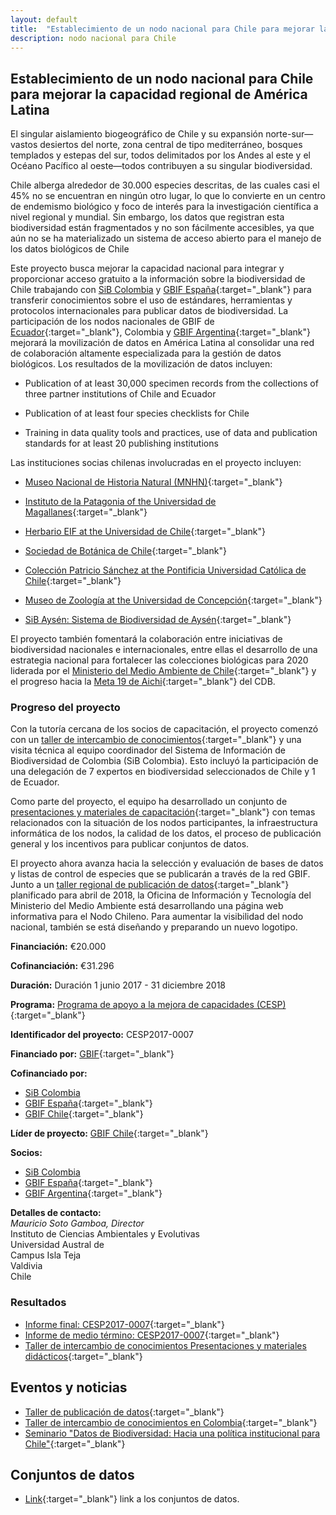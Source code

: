 ```yaml
---
layout: default
title:  "Establecimiento de un nodo nacional para Chile para mejorar la capacidad regional de América Latina"
description: nodo nacional para Chile
---
```


## Establecimiento de un nodo nacional para Chile para mejorar la capacidad regional de América Latina

El singular aislamiento biogeográfico de Chile y su expansión norte-sur—vastos desiertos del norte, zona central de tipo mediterráneo, bosques templados y estepas del sur, todos delimitados por los Andes al este y el Océano Pacífico al oeste—todos contribuyen a su singular biodiversidad.  

Chile alberga alrededor de 30.000 especies descritas, de las cuales casi el 45% no se encuentran en ningún otro lugar, lo que lo convierte en un centro de endemismo biológico y foco de interés para la investigación científica a nivel regional y mundial. Sin embargo, los datos que registran esta biodiversidad están fragmentados y no son fácilmente accesibles, ya que aún no se ha materializado un sistema de acceso abierto para el manejo de los datos biológicos de Chile  

Este proyecto busca mejorar la capacidad nacional para integrar y proporcionar acceso gratuito a la información sobre la biodiversidad de Chile trabajando con [SiB Colombia](https://biodiversidad.co/) y [GBIF España](https://www.gbif.org/country/ES){:target="_blank"} para transferir conocimientos sobre el uso de estándares, herramientas y protocolos internacionales para publicar datos de biodiversidad. La participación de los nodos nacionales de GBIF de [Ecuador](https://www.gbif.org/country/EC){:target="_blank"}, Colombia y [GBIF Argentina](http://www.sndb.mincyt.gob.ar/){:target="_blank"} mejorará la movilización de datos en América Latina al consolidar una red de colaboración altamente especializada para la gestión de datos biológicos. Los resultados de la movilización de datos incluyen:  
- Publication of at least 30,000 specimen records from the collections of three partner institutions of Chile and Ecuador

- Publication of at least four species checklists for Chile

- Training in data quality tools and practices, use of data and publication standards for at least 20 publishing institutions  


Las instituciones socias chilenas involucradas en el proyecto incluyen:

- [Museo Nacional de Historia Natural (MNHN)](http://www.mnhn.cl/){:target="_blank"}

- [Instituto de la Patagonia of the Universidad de Magallanes](http://www.umag.cl/p.php?id=12){:target="_blank"}

- [Herbario EIF at the Universidad de Chile](http://www.forestal.uchile.cl/noticias/131230/herbario-de-la-facultad-un-tesoro-vegetal-para-conocer-nuestra-flora){:target="_blank"}

- [Sociedad de Botánica de Chile](http://www2.udec.cl/~botanica){:target="_blank"}

- [Colección Patricio Sánchez at the Pontificia Universidad Católica de Chile](http://coleccionpatriciosanchez.cl/){:target="_blank"}

- [Museo de Zoología at the Universidad de Concepción](http://www.naturalesudec.cl/zoologia-museo){:target="_blank"}

- [SiB Aysén: Sistema de Biodiversidad de Aysén](https://kataix.umag.cl/sib-aysen){:target="_blank"}

El proyecto también fomentará la colaboración entre iniciativas de biodiversidad nacionales e internacionales, entre ellas el desarrollo de una estrategia nacional para fortalecer las colecciones biológicas para 2020 liderada por el [Ministerio del Medio Ambiente de Chile](http://portal.mma.gob.cl/){:target="_blank"} y el progreso hacia la [Meta 19 de Aichi](https://www.cbd.int/aichi-targets/target/19){:target="_blank"} del CDB.  

### Progreso del proyecto

Con la tutoría cercana de los socios de capacitación, el proyecto comenzó con un [taller de intercambio de conocimientos](https://www.gbif.org/event/3v7MRVYDnGegYS2uSGseWM/knowledge-sharing-workshop-in-colombia){:target="_blank"} y una visita técnica al equipo coordinador del Sistema de Información de Biodiversidad de Colombia (SiB Colombia). Esto incluyó la participación de una delegación de 7 expertos en biodiversidad seleccionados de Chile y 1 de Ecuador.  

Como parte del proyecto, el equipo ha desarrollado un conjunto de [presentaciones y materiales de capacitación](https://drive.google.com/drive/folders/1rHpnoVz0MDOOhgBTY545mN1JHX3qgZnL?usp=sharing){:target="_blank"} con temas relacionados con la situación de los nodos participantes, la infraestructura informática de los nodos, la calidad de los datos, el proceso de publicación general y los incentivos para publicar conjuntos de datos.  

El proyecto ahora avanza hacia la selección y evaluación de bases de datos y listas de control de especies que se publicarán a través de la red GBIF. Junto a un [taller regional de publicación de datos](https://www.gbif.org/event/66MJVD01by66WQk8yUmSYu/data-publishing-workshop){:target="_blank"} planificado para abril de 2018, la Oficina de Información y Tecnología del Ministerio del Medio Ambiente está desarrollando una página web informativa para el Nodo Chileno. Para aumentar la visibilidad del nodo nacional, también se está diseñando y preparando un nuevo logotipo.  


**Financiación:** €20.000

**Cofinanciación:** €31.296


**Duración:** Duración 1 junio 2017 - 31 diciembre 2018

**Programa:** [Programa de apoyo a la mejora de capacidades (CESP)](https://www.gbif.org/programme/82219){:target="_blank"}

**Identificador del proyecto:** CESP2017-0007

**Financiado por:** [GBIF](http://www.gbif.org/){:target="_blank"}

**Cofinanciado por:**

* [SiB Colombia](https://www.biodiversidad.co)
* [GBIF España](http://www.gbif.es/){:target="_blank"}
* [GBIF Chile](https://gbifchile.mma.gob.cl/){:target="_blank"}

**Líder de proyecto:** [GBIF Chile](https://gbifchile.mma.gob.cl/){:target="_blank"}

**Socios:**

* [SiB Colombia](https://www.biodiversidad.co)
* [GBIF España](http://www.gbif.es/){:target="_blank"}
* [GBIF Argentina](http://www.sndb.mincyt.gob.ar/){:target="_blank"}


**Detalles de contacto:**  
*Mauricio Soto Gamboa, Director*  
Instituto de Ciencias Ambientales y Evolutivas  
Universidad Austral de   
Campus Isla Teja  
Valdivia  
Chile

### Resultados

- [Informe final: CESP2017-0007](https://assets.ctfassets.net/uo17ejk9rkwj/4RHBj9RFOFX32B0dCe95C9/097e9a3cca5b097416a729b6dae534ad/2017_CESP_Final_Activity_Report_signal.pdf){:target="_blank"}
- [Informe de medio término: CESP2017-0007](https://assets.ctfassets.net/uo17ejk9rkwj/CXzqXAXQOcMOcSMIgs6eA/fe2f95e0f67f37f6d1ac529019701f2c/CESP2017-0007_Mid-term_report_template_final.pdf){:target="_blank"}
- [Taller de intercambio de conocimientos Presentaciones y materiales didácticos](https://drive.google.com/drive/folders/1rHpnoVz0MDOOhgBTY545mN1JHX3qgZnL?usp=sharing){:target="_blank"}


## Eventos y noticias

- [Taller de publicación de datos](https://www.gbif.org/event/66MJVD01by66WQk8yUmSYu/data-publishing-workshop){:target="_blank"}
- [Taller de intercambio de conocimientos en Colombia](https://www.gbif.org/event/3v7MRVYDnGegYS2uSGseWM/knowledge-sharing-workshop-in-colombia){:target="_blank"}
- [Seminario "Datos de Biodiversidad: Hacia una política institucional para Chile"](https://www.gbif.org/event/2XjPTTYPAsoe2eQQCee4QY/seminar-on-biodiversity-data-towards-an-institutional-policy-for-chile){:target="_blank"}

## Conjuntos de datos

- [Link](https://www.gbif.org/project/83351/establishing-a-national-node-for-chile-to-enhance-latin-america-regional-capacity#datasets){:target="_blank"} link a los conjuntos de datos.
